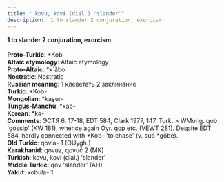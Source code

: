 ```yaml
---
title: " kovu, kovɨ (dial.) 'slander'"
description:  1 to slander 2 conjuration, exorcism
---
```

<p data-pagefind-weight="0.5">
<strong> 1 to slander 2 conjuration, exorcism</strong><br><br>
<strong>Proto-Turkic</strong>:  *Kob-<br>
<strong>Altaic etymology</strong>:  Altaic etymology<br>
<strong> Proto-Altaic</strong>:  *k`ăbo<br>
<strong>Nostratic</strong>:  Nostratic<br>
<strong>Russian meaning</strong>:  1 клеветать 2 заклинание<br>
<strong>Turkic</strong>:  *Kob-<br>
<strong>Mongolian</strong>:  *kaɣur-<br>
<strong>Tungus-Manchu</strong>:  *xab-<br>
<strong>Korean</strong>:  *kǝ̄-<br>
<strong>Comments</strong>:  ЭСТЯ 6, 17-18, EDT 584, Clark 1977, 147. Turk. > WMong. qob 'gossip' (KW 181), whence again Oyr. qop etc. (VEWT 281). Despite EDT 584, hardly connected with *Kob- 'to chase' (v. sub *gŏ̀bè).<br>
<strong>Old Turkic</strong>:  qovla- 1 (OUygh.)<br>
<strong>Karakhanid</strong>:  qovuz, qovuč 2 (MK)<br>
<strong>Turkish</strong>:  kovu, kovɨ (dial.) 'slander'<br>
<strong>Middle Turkic</strong>:  qov 'slander' (AH)<br>
<strong>Yakut</strong>:  xobulā- 1<br>

</p>
